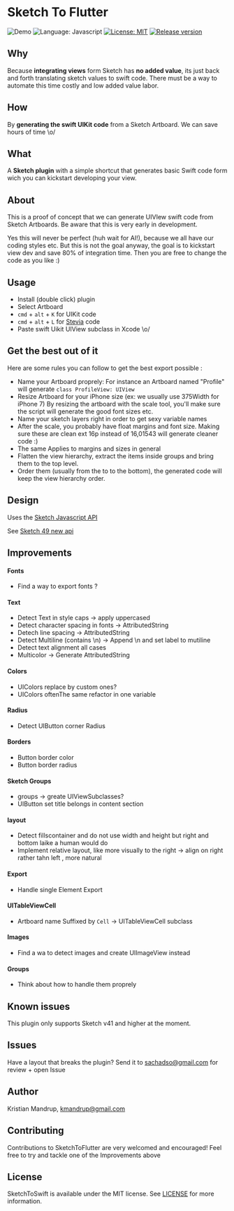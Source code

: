 # Sketch To Flutter

![Demo](https://raw.githubusercontent.com/s4cha/SketchToSwift/master/demo.gif)
![Language: Javascript](https://img.shields.io/badge/language-javascript-f48041.svg?style=flat)
[![License: MIT](http://img.shields.io/badge/license-MIT-lightgrey.svg?style=flat)](https://github.com/s4cha/SketchToSwift/blob/master/LICENSE)
[![Release version](https://img.shields.io/badge/release-0.1-blue.svg)]()

## Why

Because **integrating views** form Sketch has **no added value**, its just back and forth translating sketch values to swift code. There must be a way to automate this time costly and low added value labor.

## How

By **generating the swift UIKit code** from a Sketch Artboard. We can save hours of time \o/

## What

A **Sketch plugin** with a simple shortcut that generates basic Swift code form wich you can kickstart developing your view.

## About

This is a proof of concept that we can generate UIVIew swift code from Sketch Artboards.
Be aware that this is very early in development.

Yes this will never be perfect (huh wait for AI!), because we all have our coding styles etc. But this is not the goal anyway, the goal is to kickstart view dev and save 80% of integration time. Then you are free to change the code as you like :)

## Usage

* Install (double click) plugin
* Select Artboard
* `cmd` + `alt` + `K` for UIKit code
* `cmd` + `alt` + `L` for [Stevia](https://github.com/s4cha/Stevia) code
* Paste swift Uikit UIView subclass in Xcode \o/

## Get the best out of it

Here are some rules you can follow to get the best export possible :

* Name your Artboard proprely:
  For instance an Artboard named "Profile" will generate `class ProfileView: UIView`
* Resize Artboard for your iPhone size (ex: we usually use 375Width for iPhone 7)
  By resizing the artboard with the scale tool, you'll make sure the script will generate the good font sizes etc.
* Name your sketch layers right in order to get sexy variable names
* After the scale, you probably have float margins and font size. Making sure these are clean ext 16p instead of 16,01543 will generate cleaner code :)
* The same Applies to margins and sizes in general
* Flatten the view hierarchy, extract the items inside groups and bring them to the top level.
* Order them (usually from the to to the bottom), the generated code will keep the view hierarchy order.

## Design

Uses the [Sketch Javascript API](https://github.com/BohemianCoding/SketchAPI)

See [Sketch 49 new api](http://sketchplugins.com/d/591-sketch-49-new-api-and-future-plans)

## Improvements

#### Fonts

* Find a way to export fonts ?

#### Text

* Detect Text in style caps -> apply uppercased
* Detect character spacing in fonts -> AttributedString
* Detech line spacing -> AttributedString
* Detect Multiline (contains \n) -> Append \n and set label to mutiline
* Detect text alignment all cases
* Multicolor -> Generate AttributedString

#### Colors

* UIColors replace by custom ones?
* UIColors oftenThe same refactor in one variable

#### Radius

* Detect UIButton corner Radius

#### Borders

* Button border color
* Button border radius

#### Sketch Groups

* groups -> greate UIViewSubclasses?
* UIButton set title belongs in content section

#### layout

* Detect fillscontainer and do not use width and height but right and bottom laike a human would do
* Implement relative layout, like more visually to the right -> align on right rather tahn left , more natural

#### Export

* Handle single Element Export

#### UITableViewCell

* Artboard name Suffixed by `Cell` -> UITableViewCell subclass

#### Images

* Find a wa to detect images and create UIImageView instead

#### Groups

* Think about how to handle them proprely

## Known issues

This plugin only supports Sketch v41 and higher at the moment.

## Issues

Have a layout that breaks the plugin?
Send it to sachadso@gmail.com for review + open Issue

## Author

Kristian Mandrup, kmandrup@gmail.com

## Contributing

Contributions to SketchToFlutter are very welcomed and encouraged! Feel free to try and tackle one of the Improvements above

## License

SketchToSwift is available under the MIT license. See [LICENSE](https://github.com/s4cha/SketchToSwift/blob/master/LICENSE) for more information.
